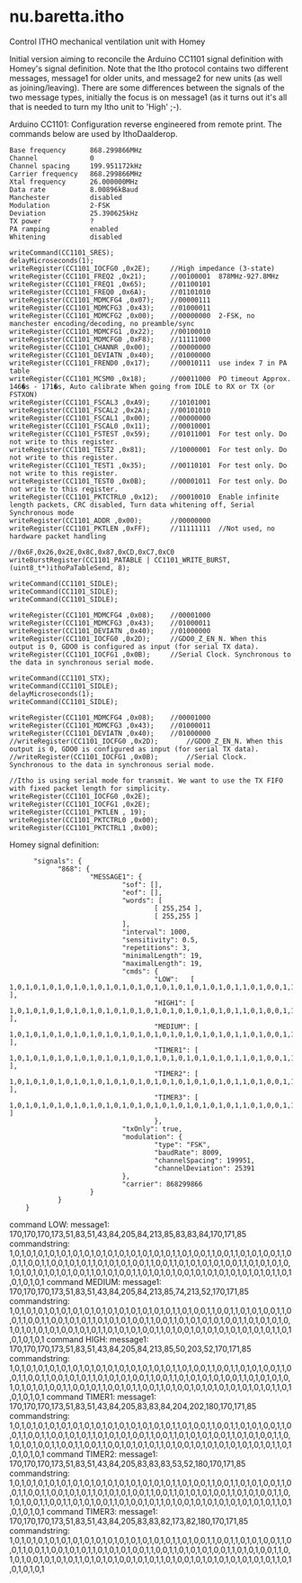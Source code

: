 # nu.baretta.itho
Control ITHO mechanical ventilation unit with Homey

Initial version aiming to reconcile the Arduino CC1101 signal definition with Homey's signal definition. Note that the Itho protocol contains two different messages, message1 for older units, and message2 for new units (as well as joining/leaving). There are some differences between the signals of the two message types, initially the focus is on message1 (as it turns out it's all that is needed to turn my Itho unit to 'High' ;-).

Arduino CC1101:
	Configuration reverse engineered from remote print. The commands below are used by IthoDaalderop.
		
	Base frequency		868.299866MHz
	Channel				0
	Channel spacing		199.951172kHz
	Carrier frequency	868.299866MHz
	Xtal frequency		26.000000MHz
	Data rate			8.00896kBaud
	Manchester			disabled
	Modulation			2-FSK
	Deviation			25.390625kHz
	TX power			?
	PA ramping			enabled
	Whitening			disabled
	
	writeCommand(CC1101_SRES);
	delayMicroseconds(1);
	writeRegister(CC1101_IOCFG0 ,0x2E);		//High impedance (3-state)
	writeRegister(CC1101_FREQ2 ,0x21);		//00100001	878MHz-927.8MHz
	writeRegister(CC1101_FREQ1 ,0x65);		//01100101
	writeRegister(CC1101_FREQ0 ,0x6A);		//01101010
	writeRegister(CC1101_MDMCFG4 ,0x07);	//00000111
	writeRegister(CC1101_MDMCFG3 ,0x43);	//01000011
	writeRegister(CC1101_MDMCFG2 ,0x00);	//00000000	2-FSK, no manchester encoding/decoding, no preamble/sync
	writeRegister(CC1101_MDMCFG1 ,0x22);	//00100010
	writeRegister(CC1101_MDMCFG0 ,0xF8);	//11111000
	writeRegister(CC1101_CHANNR ,0x00);		//00000000
	writeRegister(CC1101_DEVIATN ,0x40);	//01000000
	writeRegister(CC1101_FREND0 ,0x17);		//00010111	use index 7 in PA table
	writeRegister(CC1101_MCSM0 ,0x18);		//00011000	PO timeout Approx. 146�s - 171�s, Auto calibrate When going from IDLE to RX or TX (or FSTXON)
	writeRegister(CC1101_FSCAL3 ,0xA9);		//10101001
	writeRegister(CC1101_FSCAL2 ,0x2A);		//00101010
	writeRegister(CC1101_FSCAL1 ,0x00);		//00000000
	writeRegister(CC1101_FSCAL0 ,0x11);		//00010001
	writeRegister(CC1101_FSTEST ,0x59);		//01011001	For test only. Do not write to this register.
	writeRegister(CC1101_TEST2 ,0x81);		//10000001	For test only. Do not write to this register.
	writeRegister(CC1101_TEST1 ,0x35);		//00110101	For test only. Do not write to this register.
	writeRegister(CC1101_TEST0 ,0x0B);		//00001011	For test only. Do not write to this register.
	writeRegister(CC1101_PKTCTRL0 ,0x12);	//00010010	Enable infinite length packets, CRC disabled, Turn data whitening off, Serial Synchronous mode
	writeRegister(CC1101_ADDR ,0x00);		//00000000
	writeRegister(CC1101_PKTLEN ,0xFF);		//11111111	//Not used, no hardware packet handling

	//0x6F,0x26,0x2E,0x8C,0x87,0xCD,0xC7,0xC0
	writeBurstRegister(CC1101_PATABLE | CC1101_WRITE_BURST, (uint8_t*)ithoPaTableSend, 8);

	writeCommand(CC1101_SIDLE);
	writeCommand(CC1101_SIDLE);
	writeCommand(CC1101_SIDLE);

	writeRegister(CC1101_MDMCFG4 ,0x08);	//00001000
	writeRegister(CC1101_MDMCFG3 ,0x43);	//01000011
	writeRegister(CC1101_DEVIATN ,0x40);	//01000000
	writeRegister(CC1101_IOCFG0 ,0x2D);		//GDO0_Z_EN_N. When this output is 0, GDO0 is configured as input (for serial TX data).
	writeRegister(CC1101_IOCFG1 ,0x0B);		//Serial Clock. Synchronous to the data in synchronous serial mode.
	
	writeCommand(CC1101_STX);
	writeCommand(CC1101_SIDLE);
	delayMicroseconds(1);
	writeCommand(CC1101_SIDLE);

	writeRegister(CC1101_MDMCFG4 ,0x08);	//00001000
	writeRegister(CC1101_MDMCFG3 ,0x43);	//01000011
	writeRegister(CC1101_DEVIATN ,0x40);	//01000000
	//writeRegister(CC1101_IOCFG0 ,0x2D);		//GDO0_Z_EN_N. When this output is 0, GDO0 is configured as input (for serial TX data).
	//writeRegister(CC1101_IOCFG1 ,0x0B);		//Serial Clock. Synchronous to the data in synchronous serial mode.
	
	//Itho is using serial mode for transmit. We want to use the TX FIFO with fixed packet length for simplicity.
	writeRegister(CC1101_IOCFG0 ,0x2E);
	writeRegister(CC1101_IOCFG1 ,0x2E);	
	writeRegister(CC1101_PKTLEN , 19);
	writeRegister(CC1101_PKTCTRL0 ,0x00);
	writeRegister(CC1101_PKTCTRL1 ,0x00);	 
 
  Homey signal definition:
  
          "signals": {
                "868": {
                        "MESSAGE1": {
                                "sof": [],
                                "eof": [],
                                "words": [
                                        [ 255,254 ],
                                        [ 255,255 ]
                                ],
                                "interval": 1000,
                                "sensitivity": 0.5,
                                "repetitions": 3,
                                "minimalLength": 19,
                                "maximalLength": 19,
                                "cmds": {
                                        "LOW":   [ 1,0,1,0,1,0,1,0,1,0,1,0,1,0,1,0,1,0,1,0,1,0,1,0,1,0,1,0,1,1,0,1,0,0,1,1,0,0,1,1,0,1,0,1,0,0,1,1,0,0,1,1,0,0,1,1,0,0,1,0,1,0,1,1,0,1,0,1,0,1,0,0,1,1,0,0,1,1,0,1,0,1,0,1,0,1,0,0,1,1,0,1,0,1,0,1,0,1,0,1,0,1,0,1,0,1,0,1,0,0,1,1,0,1,0,1,0,0,1,1,0,1,0,1,0,1,0,0,1,0,1,0,1,0,1,0,1,0,1,0,1,0,1,1,0,1,0,1,0,1,0,1 ],
                                        "HIGH1": [ 1,0,1,0,1,0,1,0,1,0,1,0,1,0,1,0,1,0,1,0,1,0,1,0,1,0,1,0,1,1,0,1,0,0,1,1,0,0,1,1,0,1,0,1,0,0,1,1,0,0,1,1,0,0,1,1,0,0,1,0,1,0,1,1,0,1,0,1,0,1,0,0,1,1,0,0,1,1,0,1,0,1,0,1,0,1,0,0,1,1,0,1,0,1,0,1,0,1,0,1,0,1,0,1,0,0,1,1,0,0,1,0,1,1,0,0,1,0,1,1,0,0,1,1,0,1,0,0,1,0,1,0,1,0,1,0,1,0,1,0,1,0,1,1,0,1,0,1,0,1,0,1 ],
                                        "MEDIUM": [ 1,0,1,0,1,0,1,0,1,0,1,0,1,0,1,0,1,0,1,0,1,0,1,0,1,0,1,0,1,1,0,1,0,0,1,1,0,0,1,1,0,1,0,1,0,0,1,1,0,0,1,1,0,0,1,1,0,0,1,0,1,0,1,1,0,1,0,1,0,1,0,0,1,1,0,0,1,1,0,1,0,1,0,1,0,1,0,0,1,1,0,1,0,1,0,1,0,1,0,1,0,1,0,1,0,1,0,0,1,0,1,0,1,1,0,1,0,1,0,1,0,0,1,1,0,1,0,0,1,0,1,0,1,0,1,0,1,0,1,0,1,0,1,1,0,1,0,1,0,1,0,1 ],
                                        "TIMER1": [ 1,0,1,0,1,0,1,0,1,0,1,0,1,0,1,0,1,0,1,0,1,0,1,0,1,0,1,0,1,1,0,1,0,0,1,1,0,0,1,1,0,1,0,1,0,0,1,1,0,0,1,1,0,0,1,1,0,0,1,0,1,0,1,1,0,1,0,1,0,1,0,0,1,1,0,0,1,1,0,1,0,1,0,1,0,0,1,1,0,1,0,1,0,0,1,1,0,1,0,1,0,1,0,0,1,1,0,0,1,1,0,0,1,1,0,0,1,0,1,0,1,0,1,1,0,1,0,0,1,0,1,0,1,0,1,0,1,0,1,0,1,0,1,1,0,1,0,1,0,1,0,1 ],
                                        "TIMER2": [ 1,0,1,0,1,0,1,0,1,0,1,0,1,0,1,0,1,0,1,0,1,0,1,0,1,0,1,0,1,1,0,1,0,0,1,1,0,0,1,1,0,1,0,1,0,0,1,1,0,0,1,1,0,0,1,1,0,0,1,0,1,0,1,1,0,1,0,1,0,1,0,0,1,1,0,0,1,1,0,1,0,1,0,1,0,0,1,1,0,1,0,1,0,0,1,1,0,1,0,1,0,0,1,1,0,0,1,1,0,1,0,1,0,0,1,1,0,1,0,0,1,0,1,1,0,1,0,0,1,0,1,0,1,0,1,0,1,0,1,0,1,0,1,1,0,1,0,1,0,1,0,1 ],
                                        "TIMER3": [ 1,0,1,0,1,0,1,0,1,0,1,0,1,0,1,0,1,0,1,0,1,0,1,0,1,0,1,0,1,1,0,1,0,0,1,1,0,0,1,1,0,1,0,1,0,0,1,1,0,0,1,1,0,0,1,1,0,0,1,0,1,0,1,1,0,1,0,1,0,1,0,0,1,1,0,0,1,1,0,1,0,1,0,1,0,0,1,1,0,1,0,1,0,0,1,1,0,1,0,1,0,0,1,0,1,0,1,0,1,1,0,1,0,1,0,1,0,0,1,0,1,0,1,1,0,1,0,0,1,0,1,0,1,0,1,0,1,0,1,0,1,0,1,1,0,1,0,1,0,1,0,1 ]
                                        },
                                "txOnly": true,
                                "modulation": {
                                        "type": "FSK",
                                        "baudRate": 8009,
                                        "channelSpacing": 199951,
                                        "channelDeviation": 25391
                                },
                                "carrier": 868299866
                        }
                }
        }
        
command LOW:
message1: 170,170,170,173,51,83,51,43,84,205,84,213,85,83,83,84,170,171,85
commandstring: 1,0,1,0,1,0,1,0,1,0,1,0,1,0,1,0,1,0,1,0,1,0,1,0,1,0,1,0,1,1,0,1,0,0,1,1,0,0,1,1,0,1,0,1,0,0,1,1,0,0,1,1,0,0,1,1,0,0,1,0,1,0,1,1,0,1,0,1,0,1,0,0,1,1,0,0,1,1,0,1,0,1,0,1,0,1,0,0,1,1,0,1,0,1,0,1,0,1,0,1,0,1,0,1,0,1,0,1,0,0,1,1,0,1,0,1,0,0,1,1,0,1,0,1,0,1,0,0,1,0,1,0,1,0,1,0,1,0,1,0,1,0,1,1,0,1,0,1,0,1,0,1
command MEDIUM:
message1: 170,170,170,173,51,83,51,43,84,205,84,213,85,74,213,52,170,171,85
commandstring: 1,0,1,0,1,0,1,0,1,0,1,0,1,0,1,0,1,0,1,0,1,0,1,0,1,0,1,0,1,1,0,1,0,0,1,1,0,0,1,1,0,1,0,1,0,0,1,1,0,0,1,1,0,0,1,1,0,0,1,0,1,0,1,1,0,1,0,1,0,1,0,0,1,1,0,0,1,1,0,1,0,1,0,1,0,1,0,0,1,1,0,1,0,1,0,1,0,1,0,1,0,1,0,1,0,1,0,0,1,0,1,0,1,1,0,1,0,1,0,1,0,0,1,1,0,1,0,0,1,0,1,0,1,0,1,0,1,0,1,0,1,0,1,1,0,1,0,1,0,1,0,1
command HIGH:
message1: 170,170,170,173,51,83,51,43,84,205,84,213,85,50,203,52,170,171,85
commandstring: 1,0,1,0,1,0,1,0,1,0,1,0,1,0,1,0,1,0,1,0,1,0,1,0,1,0,1,0,1,1,0,1,0,0,1,1,0,0,1,1,0,1,0,1,0,0,1,1,0,0,1,1,0,0,1,1,0,0,1,0,1,0,1,1,0,1,0,1,0,1,0,0,1,1,0,0,1,1,0,1,0,1,0,1,0,1,0,0,1,1,0,1,0,1,0,1,0,1,0,1,0,1,0,1,0,0,1,1,0,0,1,0,1,1,0,0,1,0,1,1,0,0,1,1,0,1,0,0,1,0,1,0,1,0,1,0,1,0,1,0,1,0,1,1,0,1,0,1,0,1,0,1
command TIMER1:
message1: 170,170,170,173,51,83,51,43,84,205,83,83,84,204,202,180,170,171,85
commandstring: 1,0,1,0,1,0,1,0,1,0,1,0,1,0,1,0,1,0,1,0,1,0,1,0,1,0,1,0,1,1,0,1,0,0,1,1,0,0,1,1,0,1,0,1,0,0,1,1,0,0,1,1,0,0,1,1,0,0,1,0,1,0,1,1,0,1,0,1,0,1,0,0,1,1,0,0,1,1,0,1,0,1,0,1,0,0,1,1,0,1,0,1,0,0,1,1,0,1,0,1,0,1,0,0,1,1,0,0,1,1,0,0,1,1,0,0,1,0,1,0,1,0,1,1,0,1,0,0,1,0,1,0,1,0,1,0,1,0,1,0,1,0,1,1,0,1,0,1,0,1,0,1
command TIMER2:
message1: 170,170,170,173,51,83,51,43,84,205,83,83,83,53,52,180,170,171,85
commandstring: 1,0,1,0,1,0,1,0,1,0,1,0,1,0,1,0,1,0,1,0,1,0,1,0,1,0,1,0,1,1,0,1,0,0,1,1,0,0,1,1,0,1,0,1,0,0,1,1,0,0,1,1,0,0,1,1,0,0,1,0,1,0,1,1,0,1,0,1,0,1,0,0,1,1,0,0,1,1,0,1,0,1,0,1,0,0,1,1,0,1,0,1,0,0,1,1,0,1,0,1,0,0,1,1,0,0,1,1,0,1,0,1,0,0,1,1,0,1,0,0,1,0,1,1,0,1,0,0,1,0,1,0,1,0,1,0,1,0,1,0,1,0,1,1,0,1,0,1,0,1,0,1
command TIMER3:
message1: 170,170,170,173,51,83,51,43,84,205,83,83,82,173,82,180,170,171,85
commandstring: 1,0,1,0,1,0,1,0,1,0,1,0,1,0,1,0,1,0,1,0,1,0,1,0,1,0,1,0,1,1,0,1,0,0,1,1,0,0,1,1,0,1,0,1,0,0,1,1,0,0,1,1,0,0,1,1,0,0,1,0,1,0,1,1,0,1,0,1,0,1,0,0,1,1,0,0,1,1,0,1,0,1,0,1,0,0,1,1,0,1,0,1,0,0,1,1,0,1,0,1,0,0,1,0,1,0,1,0,1,1,0,1,0,1,0,1,0,0,1,0,1,0,1,1,0,1,0,0,1,0,1,0,1,0,1,0,1,0,1,0,1,0,1,1,0,1,0,1,0,1,0,1
